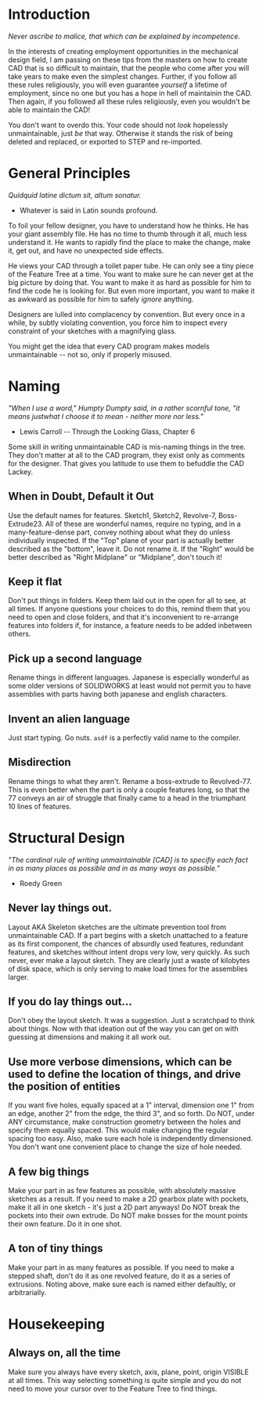 # Introduction

_Never ascribe to malice, that which can be explained by incompetence._

In the interests of creating employment opportunities in the mechanical design field, I am passing on these tips from the masters on how to create CAD that is so difficult to maintain, that the people who come after you will take years to make even the simplest changes. Further, if you follow all these rules religiously, you will even guarantee *yourself* a lifetime of employment, since no one but you has a hope in hell of maintainin the CAD. Then again, if you followed all these rules religiously, even you wouldn't be able to maintain the CAD!

You don't want to overdo this. Your code should not *look* hopelessly unmaintainable, just *be* that way. Otherwise it stands the risk of being deleted and replaced, or exported to STEP and re-imported.

# General Principles

_Quidquid latine dictum sit, altum sonatur._
- Whatever is said in Latin sounds profound.

To foil your fellow designer, you have to understand how he thinks. He has your giant assembly file. He has no time to thumb through it all, much less understand it. He wants to rapidly find the place to make the change, make it, get out, and have no unexpected side effects.

He views your CAD through a toilet paper tube. He can only see a tiny piece of the Feature Tree at a time. You want to make sure he can never get at the big picture by doing that. You want to make it as hard as possible for him to find the code he is looking for. But even more important, you want to make it as awkward as possible for him to safely *ignore* anything.

Designers are lulled into complacency by convention. But every once in a while, by subtly violating convention, you force him to inspect every constraint of your sketches with a magnifying glass.

You might get the idea that every CAD program makes models unmaintainable -- not so, only if properly misused.

# Naming

_"When I use a word," Humpty Dumpty said, in a rather scornful tone, "it means justwhat I choose it to mean - neither more nor less."_
- Lewis Carroll -- Through the Looking Glass, Chapter 6

Some skill in writing unmaintainable CAD is mis-naming things in the tree. They don't matter at all to the CAD program, they exist only as comments for the designer. That gives you latitude to use them to befuddle the CAD Lackey.

## When in Doubt, Default it Out

Use the default names for features. Sketch1, Sketch2, Revolve-7, Boss-Extrude23. All of these are wonderful names, require no typing, and in a many-feature-dense part, convey nothing about what they do unless individually inspected. If the "Top" plane of your part is actually better described as the "bottom", leave it. Do not rename it. If the "Right" would be better described as "Right Midplane" or "Midplane", don't touch it!

## Keep it flat

Don't put things in folders. Keep them laid out in the open for all to see, at all times. If anyone questions your choices to do this, remind them that you need to open and close folders, and that it's inconvenient to re-arrange features into folders if, for instance, a feature needs to be added inbetween others.

## Pick up a second language

Rename things in different languages. Japanese is especially wonderful as some older versions of SOLIDWORKS at least would not permit you to have assemblies with parts having both japanese and english characters.

## Invent an alien language

Just start typing. Go nuts. `asdf` is a perfectly valid name to the compiler.

## Misdirection

Rename things to what they aren't. Rename a boss-extrude to Revolved-77. This is even better when the part is only a couple features long, so that the 77 conveys an air of struggle that finally came to a head in the triumphant 10 lines of features.

# Structural Design

_"The cardinal rule of writing unmaintainable [CAD] is to specifiy each fact in as many places as possible and in as many ways as possible."_
- Roedy Green

## Never lay things out.
Layout AKA Skeleton sketches are the ultimate prevention tool from unmaintainable CAD. If a part begins with a sketch unattached to a feature as its first component, the chances of absurdly used features, redundant features, and sketches without intent drops very low, very quickly. As such never, ever make a layout sketch. They are clearly just a waste of kilobytes of disk space, which is only serving to make load times for the assemblies larger.

## If you do lay things out...
Don't obey the layout sketch. It was a suggestion. Just a scratchpad to think about things. Now with that ideation out of the way you can get on with guessing at dimensions and making it all work out.

## Use more verbose dimensions, which can be used to define the location of things, and drive the position of entities
If you want five holes, equally spaced at a 1" interval, dimension one 1" from an edge, another 2" from the edge, the third 3", and so forth. Do NOT, under ANY circumstance, make construction geometry between the holes and specify them equally spaced. This would make changing the regular spacing too easy. Also, make sure each hole is independently dimensioned. You don't want one convenient place to change the size of hole needed.

## A few big things
Make your part in as few features as possible, with absolutely massive sketches as a result. If you need to make a 2D gearbox plate with pockets, make it all in one sketch - it's just a 2D part anyways! Do NOT break the pockets into their own extrude. Do NOT make bosses for the mount points their own feature. Do it in one shot.

## A ton of tiny things
Make your part in as many features as possible. If you need to make a stepped shaft, don't do it as one revolved feature, do it as a series of extrusions. Noting above, make sure each is named either defaultly, or arbitrarially.

# Housekeeping

## Always on, all the time
Make sure you always have every sketch, axis, plane, point, origin VISIBLE at all times. This way selecting something is quite simple and you do not need to move your cursor over to the Feature Tree to find things.
